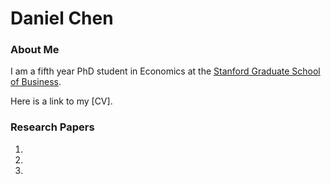 # Daniel Chen
### About Me
I am a fifth year PhD student in Economics at the [Stanford Graduate School of Business](https://www.gsb.stanford.edu/programs/phd/academic-experience/students/daniel-chen).

Here is a link to my [CV].


### Research Papers
1.
2.
3.
